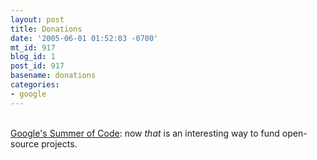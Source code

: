 ```yaml
---
layout: post
title: Donations
date: '2005-06-01 01:52:03 -0700'
mt_id: 917
blog_id: 1
post_id: 917
basename: donations
categories:
- google
---
```

<br /><a href="http://code.google.com/summerofcode.html">Google's Summer of Code</a>: now <em>that</em> is an interesting way to fund open-source projects.<br /><br /><br />
